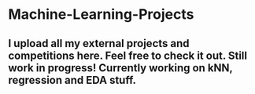 # Machine-Learning-Projects


## I upload all my external projects and competitions here. Feel free to check it out. Still work in progress! Currently working on kNN, regression and EDA stuff.
